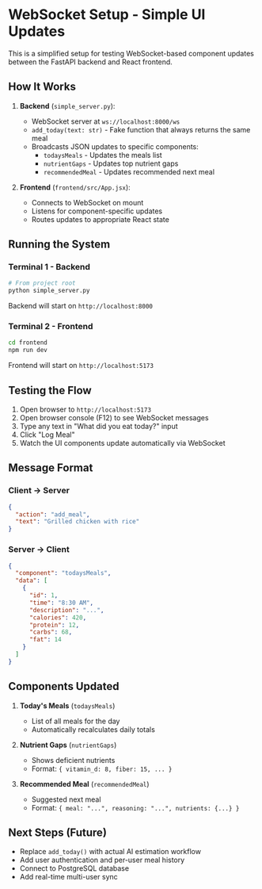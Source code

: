 # WebSocket Setup - Simple UI Updates

This is a simplified setup for testing WebSocket-based component updates between the FastAPI backend and React frontend.

## How It Works

1. **Backend** (`simple_server.py`):
   - WebSocket server at `ws://localhost:8000/ws`
   - `add_today(text: str)` - Fake function that always returns the same meal
   - Broadcasts JSON updates to specific components:
     - `todaysMeals` - Updates the meals list
     - `nutrientGaps` - Updates top nutrient gaps
     - `recommendedMeal` - Updates recommended next meal

2. **Frontend** (`frontend/src/App.jsx`):
   - Connects to WebSocket on mount
   - Listens for component-specific updates
   - Routes updates to appropriate React state

## Running the System

### Terminal 1 - Backend
```bash
# From project root
python simple_server.py
```

Backend will start on `http://localhost:8000`

### Terminal 2 - Frontend
```bash
cd frontend
npm run dev
```

Frontend will start on `http://localhost:5173`

## Testing the Flow

1. Open browser to `http://localhost:5173`
2. Open browser console (F12) to see WebSocket messages
3. Type any text in "What did you eat today?" input
4. Click "Log Meal"
5. Watch the UI components update automatically via WebSocket

## Message Format

### Client → Server
```json
{
  "action": "add_meal",
  "text": "Grilled chicken with rice"
}
```

### Server → Client
```json
{
  "component": "todaysMeals",
  "data": [
    {
      "id": 1,
      "time": "8:30 AM",
      "description": "...",
      "calories": 420,
      "protein": 12,
      "carbs": 68,
      "fat": 14
    }
  ]
}
```

## Components Updated

1. **Today's Meals** (`todaysMeals`)
   - List of all meals for the day
   - Automatically recalculates daily totals

2. **Nutrient Gaps** (`nutrientGaps`)
   - Shows deficient nutrients
   - Format: `{ vitamin_d: 8, fiber: 15, ... }`

3. **Recommended Meal** (`recommendedMeal`)
   - Suggested next meal
   - Format: `{ meal: "...", reasoning: "...", nutrients: {...} }`

## Next Steps (Future)

- Replace `add_today()` with actual AI estimation workflow
- Add user authentication and per-user meal history
- Connect to PostgreSQL database
- Add real-time multi-user sync
